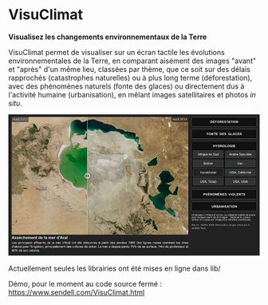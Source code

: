 # VisuClimat
**Visualisez les changements environnementaux de la Terre**

VisuClimat permet de visualiser sur un écran tactile les évolutions environnementales de la Terre, en comparant aisément des images "avant" et "après" d'un même lieu, classées par thème, que ce soit sur des délais rapprochés (catastrophes naturelles) ou à plus long terme (déforestation), avec des phénomènes naturels (fonte des glaces) ou directement dus à l'activité humaine (urbanisation), en mêlant images satellitaires et photos *in situ*.

![screenshot](VisuClimat.jpg)

Actuellement seules les librairies ont été mises en ligne dans lib/

Démo, pour le moment au code source fermé : https://www.sendell.com/VisuClimat.html
